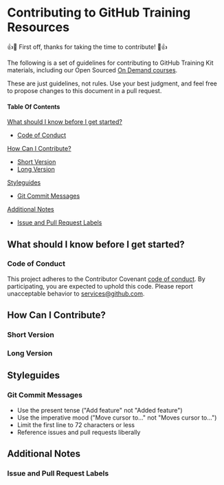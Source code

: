# Contributing to GitHub Training Resources

:+1::tada: First off, thanks for taking the time to contribute! :tada::+1:

The following is a set of guidelines for contributing to GitHub Training Kit materials, including our Open Sourced [On Demand courses](https://services.github.com/on-demand/).

These are just guidelines, not rules. Use your best judgment, and feel free to propose changes to this document in a pull request.

#### Table Of Contents

[What should I know before I get started?](#what-should-i-know-before-i-get-started)
  * [Code of Conduct](#code-of-conduct)

[How Can I Contribute?](#how-can-i-contribute)
  * [Short Version](#short-version)
  * [Long Version](#long-version)

[Styleguides](#styleguides)
  * [Git Commit Messages](#git-commit-messages)

[Additional Notes](#additional-notes)
  * [Issue and Pull Request Labels](#issue-and-pull-request-labels)

## What should I know before I get started?

### Code of Conduct

This project adheres to the Contributor Covenant [code of conduct](CODE_OF_CONDUCT.md).
By participating, you are expected to uphold this code.
Please report unacceptable behavior to [services@github.com](mailto:services@github.com).

## How Can I Contribute?

### Short Version

### Long Version

## Styleguides

### Git Commit Messages

* Use the present tense ("Add feature" not "Added feature")
* Use the imperative mood ("Move cursor to..." not "Moves cursor to...")
* Limit the first line to 72 characters or less
* Reference issues and pull requests liberally

## Additional Notes

### Issue and Pull Request Labels
